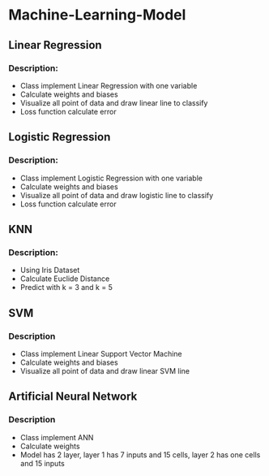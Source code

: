 # Machine-Learning-Model

## Linear Regression

### Description:
* Class implement Linear Regression with one variable
* Calculate weights and biases
* Visualize all point of data and draw linear line to classify
* Loss function calculate error

## Logistic Regression

### Description:
* Class implement Logistic Regression with one variable
* Calculate weights and biases
* Visualize all point of data and draw logistic line to classify
* Loss function calculate error

## KNN

### Description:
* Using Iris Dataset
* Calculate Euclide Distance
* Predict with k = 3 and k = 5

## SVM

### Description
* Class implement Linear Support Vector Machine
* Calculate weights and biases
* Visualize all point of data and draw linear SVM line

## Artificial Neural Network

### Description
* Class implement ANN
* Calculate weights
* Model has 2 layer, layer 1 has 7 inputs and 15 cells, layer 2 has one cells and 15 inputs